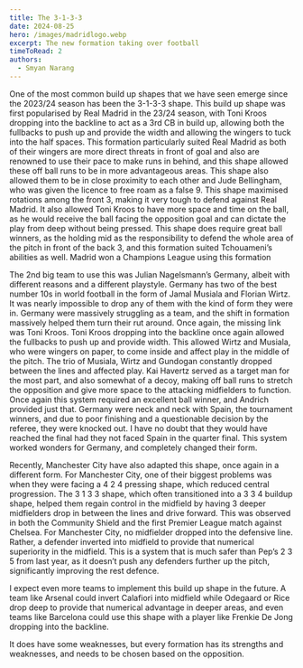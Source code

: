 ```yaml
---
title: The 3-1-3-3
date: 2024-08-25
hero: /images/madridlogo.webp
excerpt: The new formation taking over football
timeToRead: 2
authors:
  - Smyan Narang
---
```


<style>
  img {
    max-width: 100%;
    height: auto;
    display: block;
    margin: 0 auto;
  }
</style>

One of the most common build up shapes that we have seen emerge since the 2023/24 season has been the 3-1-3-3 shape. This build up shape was first popularised by Real Madrid in the 23/24 season, with Toni Kroos dropping into the backline to act as a 3rd CB in build up, allowing both the fullbacks to push up and provide the width and allowing the wingers to tuck into the half spaces. This formation particularly suited Real Madrid as both of their wingers are more direct threats in front of goal and also are renowned to use their pace to make runs in behind, and this shape allowed these off ball runs to be in more advantageous areas. This shape also allowed them to be in close proximity to each other and Jude Bellingham, who was given the licence to free roam as a false 9. This shape maximised rotations among the front 3, making it very tough to defend against Real Madrid. It also allowed Toni Kroos to have more space and time on the ball, as he would receive the ball facing the opposition goal and can dictate the play from deep without being pressed. This shape does require great ball winners, as the holding mid as the responsibility to defend the whole area of the pitch in front of the back 3, and this formation suited Tchouameni’s abilities as well. Madrid won a Champions League using this formation

The 2nd big team to use this was Julian Nagelsmann’s Germany, albeit with different reasons and a different playstyle. Germany has two of the best number 10s in world football in the form of Jamal Musiala and Florian Wirtz. It was nearly impossible to drop any of them with the kind of form they were in. Germany were massively struggling as a team, and the shift in formation massively helped them turn their rut around. Once again, the missing link was Toni Kroos. Toni Kroos dropping into the backline once again allowed the fullbacks to push up and provide width. This allowed Wirtz and Musiala, who were wingers on paper, to come inside and affect play in the middle of the pitch. The trio of Musiala, Wirtz and Gundogan constantly dropped between the lines and affected play. Kai Havertz served as a target man for the most part, and also somewhat of a decoy, making off ball runs to stretch the opposition and give more space to the attacking midfielders to function. Once again this system required an excellent ball winner, and Andrich provided just that. Germany were neck and neck with Spain, the tournament winners, and due to poor finishing and a questionable decision by the referee, they were knocked out. I have no doubt that they would have reached the final had they not faced Spain in the quarter final. This system worked wonders for Germany, and completely changed their form. 

Recently, Manchester City have also adapted this shape, once again in a different form. For Manchester City, one of their biggest problems was when they were facing a 4 2 4 pressing shape, which reduced central progression. The 3 1 3 3 shape, which often transitioned into a 3 3 4 buildup shape, helped them regain control in the midfield by having 3 deeper midfielders drop in between the lines and drive forward. This was observed in both the Community Shield and the first Premier League match against Chelsea. For Manchester City, no midfielder dropped into the defensive line. Rather, a defender inverted into midfield to provide that numerical superiority in the midfield. This is a system that is much safer than Pep’s 2 3 5 from last year, as it doesn’t push any defenders further up the pitch, significantly improving the rest defence. 

I expect even more teams to implement this build up shape in the future. A team like Arsenal could invert Calafiori into midfield while Odegaard or Rice drop deep to provide that numerical advantage in deeper areas, and even teams like Barcelona could use this shape with a player like Frenkie De Jong dropping into the backline. 

It does have some weaknesses, but every formation has its strengths and weaknesses, and needs to be chosen based on the opposition. 
